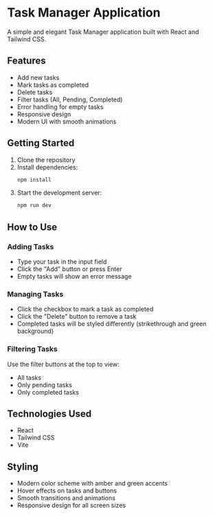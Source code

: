 # Task Manager Application

A simple and elegant Task Manager application built with React and Tailwind CSS.

## Features

- Add new tasks
- Mark tasks as completed
- Delete tasks
- Filter tasks (All, Pending, Completed)
- Error handling for empty tasks
- Responsive design
- Modern UI with smooth animations

## Getting Started

1. Clone the repository
2. Install dependencies:
   ```bash
   npm install
   ```
3. Start the development server:
   ```bash
   npm run dev
   ```

## How to Use

### Adding Tasks
- Type your task in the input field
- Click the "Add" button or press Enter
- Empty tasks will show an error message

### Managing Tasks
- Click the checkbox to mark a task as completed
- Click the "Delete" button to remove a task
- Completed tasks will be styled differently (strikethrough and green background)

### Filtering Tasks
Use the filter buttons at the top to view:
- All tasks
- Only pending tasks
- Only completed tasks

## Technologies Used

- React
- Tailwind CSS
- Vite

## Styling
- Modern color scheme with amber and green accents
- Hover effects on tasks and buttons
- Smooth transitions and animations
- Responsive design for all screen sizes
